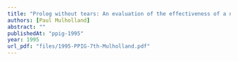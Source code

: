 ```yaml
---
title: "Prolog without tears: An evaluation of the effectiveness of a non Byrd Box model for students"
authors: [Paul Mulholland]
abstract: ""
publishedAt: "ppig-1995"
year: 1995
url_pdf: "files/1995-PPIG-7th-Mulholland.pdf"
---
```


